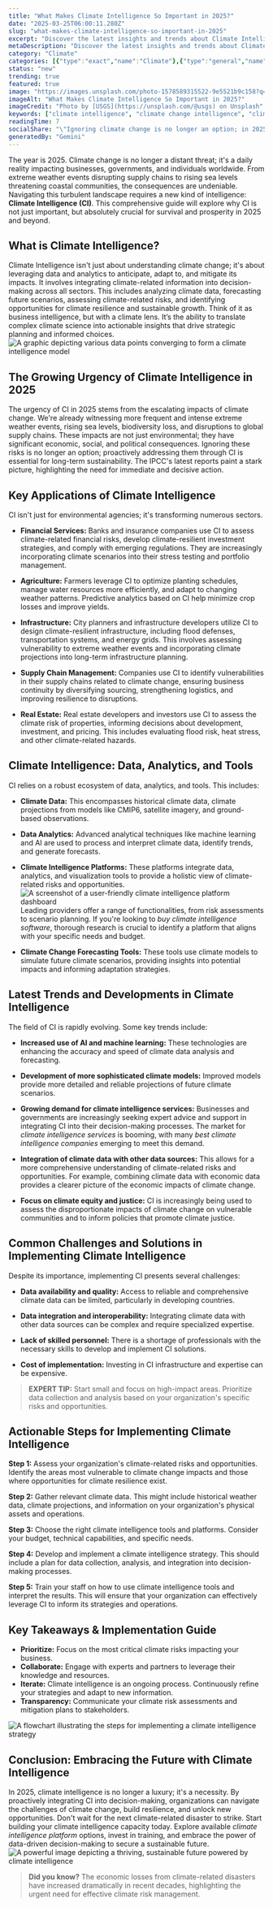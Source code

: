 ```yaml
---
title: "What Makes Climate Intelligence So Important in 2025?"
date: "2025-03-25T06:00:11.280Z"
slug: "what-makes-climate-intelligence-so-important-in-2025"
excerpt: "Discover the latest insights and trends about Climate Intelligence. This comprehensive guide covers everything you need to know about Climate Intelligence in 2025."
metaDescription: "Discover the latest insights and trends about Climate Intelligence. This comprehensive guide covers everything you need to know about Climate Intelligence ..."
category: "Climate"
categories: [{"type":"exact","name":"Climate"},{"type":"general","name":"Data Science"},{"type":"medium","name":"Machine Learning"},{"type":"specific","name":"Predictive Modeling"},{"type":"niche","name":"Time Series Analysis"}]
status: "new"
trending: true
featured: true
image: "https://images.unsplash.com/photo-1578589315522-9e5521b9c158?q=85&w=1200&fit=max&fm=webp&auto=compress"
imageAlt: "What Makes Climate Intelligence So Important in 2025?"
imageCredit: "Photo by [USGS](https://unsplash.com/@usgs) on Unsplash"
keywords: ["climate intelligence", "climate change intelligence", "climate risk assessment", "climate data analytics", "buy climate intelligence software", "climate intelligence platform", "climate intelligence services", "climate change forecasting tools", "best climate intelligence companies", "what is climate intelligence"]
readingTime: 7
socialShare: "\"Ignoring climate change is no longer an option; in 2025, climate intelligence is the key to survival and prosperity.  Are you prepared?\""
generatedBy: "Gemini"
---
```




The year is 2025.  Climate change is no longer a distant threat; it's a daily reality impacting businesses, governments, and individuals worldwide.  From extreme weather events disrupting supply chains to rising sea levels threatening coastal communities, the consequences are undeniable.  Navigating this turbulent landscape requires a new kind of intelligence: **Climate Intelligence (CI)**.  This comprehensive guide will explore why CI is not just important, but absolutely crucial for survival and prosperity in 2025 and beyond.

## What is Climate Intelligence?

Climate Intelligence isn't just about understanding climate change; it's about leveraging data and analytics to anticipate, adapt to, and mitigate its impacts.  It involves integrating climate-related information into decision-making across all sectors. This includes analyzing climate data, forecasting future scenarios, assessing climate-related risks, and identifying opportunities for climate resilience and sustainable growth.  Think of it as business intelligence, but with a climate lens.  It’s the ability to translate complex climate science into actionable insights that drive strategic planning and informed choices.  ![A graphic depicting various data points converging to form a climate intelligence model](https://images.unsplash.com/photo-1552799446-159ba9523315?q=85&w=1200&fit=max&fm=webp&auto=compress)

## The Growing Urgency of Climate Intelligence in 2025

The urgency of CI in 2025 stems from the escalating impacts of climate change. We're already witnessing more frequent and intense extreme weather events, rising sea levels, biodiversity loss, and disruptions to global supply chains.  These impacts are not just environmental; they have significant economic, social, and political consequences.  Ignoring these risks is no longer an option; proactively addressing them through CI is essential for long-term sustainability.  The IPCC's latest reports paint a stark picture, highlighting the need for immediate and decisive action.

## Key Applications of Climate Intelligence

CI isn't just for environmental agencies; it's transforming numerous sectors.

* **Financial Services:** Banks and insurance companies use CI to assess climate-related financial risks, develop climate-resilient investment strategies, and comply with emerging regulations.  They are increasingly incorporating climate scenarios into their stress testing and portfolio management.

* **Agriculture:**  Farmers leverage CI to optimize planting schedules, manage water resources more efficiently, and adapt to changing weather patterns.  Predictive analytics based on CI help minimize crop losses and improve yields.

* **Infrastructure:**  City planners and infrastructure developers utilize CI to design climate-resilient infrastructure, including flood defenses, transportation systems, and energy grids. This involves assessing vulnerability to extreme weather events and incorporating climate projections into long-term infrastructure planning.

* **Supply Chain Management:**  Companies use CI to identify vulnerabilities in their supply chains related to climate change, ensuring business continuity by diversifying sourcing, strengthening logistics, and improving resilience to disruptions.

* **Real Estate:**  Real estate developers and investors use CI to assess the climate risk of properties, informing decisions about development, investment, and pricing.  This includes evaluating flood risk, heat stress, and other climate-related hazards.

## Climate Intelligence: Data, Analytics, and Tools

CI relies on a robust ecosystem of data, analytics, and tools.  This includes:

* **Climate Data:**  This encompasses historical climate data, climate projections from models like CMIP6, satellite imagery, and ground-based observations.

* **Data Analytics:**  Advanced analytical techniques like machine learning and AI are used to process and interpret climate data, identify trends, and generate forecasts.

* **Climate Intelligence Platforms:**  These platforms integrate data, analytics, and visualization tools to provide a holistic view of climate-related risks and opportunities.  ![A screenshot of a user-friendly climate intelligence platform dashboard](https://images.unsplash.com/photo-1562155955-1cb2d73488d7?q=85&w=1200&fit=max&fm=webp&auto=compress)  Leading providers offer a range of functionalities, from risk assessments to scenario planning.  If you're looking to *buy climate intelligence software*, thorough research is crucial to identify a platform that aligns with your specific needs and budget.

* **Climate Change Forecasting Tools:**  These tools use climate models to simulate future climate scenarios, providing insights into potential impacts and informing adaptation strategies.

## Latest Trends and Developments in Climate Intelligence

The field of CI is rapidly evolving.  Some key trends include:

* **Increased use of AI and machine learning:**  These technologies are enhancing the accuracy and speed of climate data analysis and forecasting.

* **Development of more sophisticated climate models:**  Improved models provide more detailed and reliable projections of future climate scenarios.

* **Growing demand for climate intelligence services:**  Businesses and governments are increasingly seeking expert advice and support in integrating CI into their decision-making processes.  The market for *climate intelligence services* is booming, with many *best climate intelligence companies* emerging to meet this demand.

* **Integration of climate data with other data sources:**  This allows for a more comprehensive understanding of climate-related risks and opportunities.  For example, combining climate data with economic data provides a clearer picture of the economic impacts of climate change.

* **Focus on climate equity and justice:**  CI is increasingly being used to assess the disproportionate impacts of climate change on vulnerable communities and to inform policies that promote climate justice.

## Common Challenges and Solutions in Implementing Climate Intelligence

Despite its importance, implementing CI presents several challenges:

* **Data availability and quality:**  Access to reliable and comprehensive climate data can be limited, particularly in developing countries.

* **Data integration and interoperability:**  Integrating climate data with other data sources can be complex and require specialized expertise.

* **Lack of skilled personnel:**  There is a shortage of professionals with the necessary skills to develop and implement CI solutions.

* **Cost of implementation:**  Investing in CI infrastructure and expertise can be expensive.

> **EXPERT TIP:** Start small and focus on high-impact areas.  Prioritize data collection and analysis based on your organization's specific risks and opportunities.

##  Actionable Steps for Implementing Climate Intelligence

**Step 1:** Assess your organization's climate-related risks and opportunities.  Identify the areas most vulnerable to climate change impacts and those where opportunities for climate resilience exist.

**Step 2:**  Gather relevant climate data.  This might include historical weather data, climate projections, and information on your organization's physical assets and operations.

**Step 3:**  Choose the right climate intelligence tools and platforms.  Consider your budget, technical capabilities, and specific needs.

**Step 4:**  Develop and implement a climate intelligence strategy.  This should include a plan for data collection, analysis, and integration into decision-making processes.

**Step 5:**  Train your staff on how to use climate intelligence tools and interpret the results.  This will ensure that your organization can effectively leverage CI to inform its strategies and operations.

## Key Takeaways & Implementation Guide

* **Prioritize:** Focus on the most critical climate risks impacting your business.
* **Collaborate:** Engage with experts and partners to leverage their knowledge and resources.
* **Iterate:**  Climate intelligence is an ongoing process. Continuously refine your strategies and adapt to new information.
* **Transparency:**  Communicate your climate risk assessments and mitigation plans to stakeholders.

![A flowchart illustrating the steps for implementing a climate intelligence strategy](https://images.unsplash.com/photo-1579003593419-98f949b9398f?q=85&w=1200&fit=max&fm=webp&auto=compress)

## Conclusion: Embracing the Future with Climate Intelligence

In 2025, climate intelligence is no longer a luxury; it's a necessity.  By proactively integrating CI into decision-making, organizations can navigate the challenges of climate change, build resilience, and unlock new opportunities.  Don't wait for the next climate-related disaster to strike.  Start building your climate intelligence capacity today.  Explore available *climate intelligence platform* options, invest in training, and embrace the power of data-driven decision-making to secure a sustainable future.  ![A powerful image depicting a thriving, sustainable future powered by climate intelligence](https://images.unsplash.com/photo-1616164744857-1439f3dd5687?q=85&w=1200&fit=max&fm=webp&auto=compress)

> **Did you know?** The economic losses from climate-related disasters have increased dramatically in recent decades, highlighting the urgent need for effective climate risk management.
